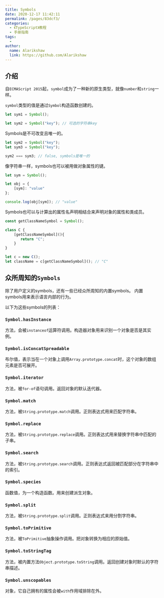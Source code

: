 ```yaml
---
title: Symbols
date: 2020-12-17 11:42:11
permalink: /pages/83dcf3/
categories:
  - 《TypeScript》教程
  - 手册指南
tags:
  - 
author: 
  name: Alarikshaw
  link: https://github.com/Alarikshaw
---
```


## 介绍

自`ECMAScript 2015`起，`symbol`成为了一种新的原生类型，就像`number`和`string`一样。

`symbol`类型的值是通过`Symbol`构造函数创建的。

```ts
let sym1 = Symbol();

let sym2 = Symbol("key"); // 可选的字符串key
```

Symbols是不可改变且唯一的。

```ts
let sym2 = Symbol("key");
let sym3 = Symbol("key");

sym2 === sym3; // false, symbols是唯一的
```

像字符串一样，symbols也可以被用做对象属性的键。

```ts
let sym = Symbol();

let obj = {
    [sym]: "value"
};

console.log(obj[sym]); // "value"
```

Symbols也可以与计算出的属性名声明相结合来声明对象的属性和类成员。

```ts
const getClassNameSymbol = Symbol();

class C {
    [getClassNameSymbol](){
       return "C";
    }
}

let c = new C();
let className = c[getClassNameSymbol](); // "C"
```

## 众所周知的`Symbols`

除了用户定义的symbols，还有一些已经众所周知的内置symbols。 内置symbols用来表示语言内部的行为。

以下为这些symbols的列表：

### `Symbol.hasInstance`

方法，会被`instanceof`运算符调用。构造器对象用来识别一个对象是否是其实例。

### `Symbol.isConcatSpreadable`

布尔值，表示当在一个对象上调用`Array.prototype.concat`时，这个对象的数组元素是否可展开。

### `Symbol.iterator`

方法，被`for-of`语句调用。返回对象的默认迭代器。

### `Symbol.match`

方法，被`String.prototype.match`调用。正则表达式用来匹配字符串。

### `Symbol.replace`

方法，被`String.prototype.replace`调用。正则表达式用来替换字符串中匹配的子串。

### `Symbol.search`

方法，被`String.prototype.search`调用。正则表达式返回被匹配部分在字符串中的索引。

### `Symbol.species`

函数值，为一个构造函数。用来创建派生对象。

### `Symbol.split`

方法，被`String.prototype.split`调用。正则表达式来用分割字符串。

### `Symbol.toPrimitive`

方法，被`ToPrimitive`抽象操作调用。把对象转换为相应的原始值。

### `Symbol.toStringTag`

方法，被内置方法`Object.prototype.toString`调用。返回创建对象时默认的字符串描述。

###  `Symbol.unscopables`

对象，它自己拥有的属性会被`with`作用域排除在外。